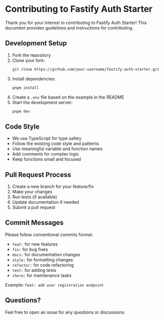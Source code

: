 # Contributing to Fastify Auth Starter

Thank you for your interest in contributing to Fastify Auth Starter! This document provides guidelines and instructions for contributing.

## Development Setup

1. Fork the repository
2. Clone your fork:
   ```bash
   git clone https://github.com/your-username/fastify-auth-starter.git
   ```
3. Install dependencies:
   ```bash
   pnpm install
   ```
4. Create a `.env` file based on the example in the README
5. Start the development server:
   ```bash
   pnpm dev
   ```

## Code Style

- We use TypeScript for type safety
- Follow the existing code style and patterns
- Use meaningful variable and function names
- Add comments for complex logic
- Keep functions small and focused

## Pull Request Process

1. Create a new branch for your feature/fix
2. Make your changes
3. Run tests (if available)
4. Update documentation if needed
5. Submit a pull request

## Commit Messages

Please follow conventional commits format:

- `feat:` for new features
- `fix:` for bug fixes
- `docs:` for documentation changes
- `style:` for formatting changes
- `refactor:` for code refactoring
- `test:` for adding tests
- `chore:` for maintenance tasks

Example: `feat: add user registration endpoint`

## Questions?

Feel free to open an issue for any questions or discussions.
